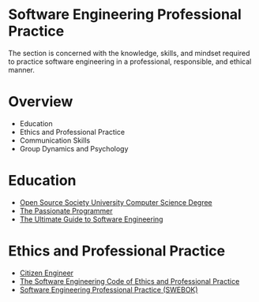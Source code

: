 # Software Engineering Professional Practice

The section is concerned with the knowledge, skills, and mindset required to practice software engineering in a professional, responsible, and ethical manner.

# Overview

- Education
- Ethics and Professional Practice
- Communication Skills
- Group Dynamics and Psychology

# Education

- [Open Source Society University Computer Science Degree](https://github.com/ossu/computer-science)
- [The Passionate Programmer](/https://pragprog.com/titles/cfcar2/the-passionate-programmer-2nd-edition)
- [The Ultimate Guide to Software Engineering](https://dev.to/wiseai/the-ultimate-guide-to-software-engineering-545e)

# Ethics and Professional Practice

- [Citizen Engineer](https://www.amazon.com/Citizen-Engineer-Handbook-Responsible-Engineering/dp/0137143923)
- [The Software Engineering Code of Ethics and Professional Practice](https://ethics.acm.org/code-of-ethics/software-engineering-code/)
- [Software Engineering Professional Practice (SWEBOK)](http://swebokwiki.org/Chapter_11:_Software_Engineering_Professional_Practice)
